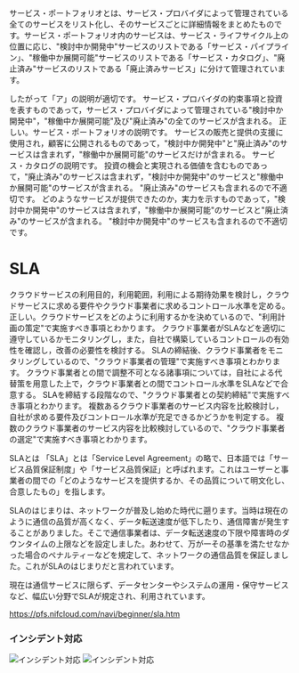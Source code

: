 サービス・ポートフォリオとは、サービス・プロバイダによって管理されている全てのサービスをリスト化し、そのサービスごとに詳細情報をまとめたものです。サービス・ポートフォリオ内のサービスは、サービス・ライフサイクル上の位置に応じ、"検討中か開発中"サービスのリストである「サービス・パイプライン」、"稼働中か展開可能"サービスのリストである「サービス・カタログ」、"廃止済み"サービスのリストである「廃止済みサービス」に分けて管理されています。

したがって「ア」の説明が適切です。
サービス・プロバイダの約束事項と投資を表すものであって，サービス・プロバイダによって管理されている"検討中か開発中"，"稼働中か展開可能"及び"廃止済み"の全てのサービスが含まれる。
正しい。サービス・ポートフォリオの説明です。
サービスの販売と提供の支援に使用され，顧客に公開されるものであって，"検討中か開発中"と"廃止済み"のサービスは含まれず，"稼働中か展開可能"のサービスだけが含まれる。
サービス・カタログの説明です。
投資の機会と実現される価値を含むものであって，"廃止済み"のサービスは含まれず，"検討中か開発中"のサービスと"稼働中か展開可能"のサービスが含まれる。
"廃止済み"のサービスも含まれるので不適切です。
どのようなサービスが提供できたのか，実力を示すものであって，"検討中か開発中"のサービスは含まれず，"稼働中か展開可能"のサービスと"廃止済み"のサービスが含まれる。
"検討中か開発中"のサービスも含まれるので不適切です。






# SLA

クラウドサービスの利用目的，利用範囲，利用による期待効果を検討し，クラウドサービスに求める要件やクラウド事業者に求めるコントロール水準を定める。
正しい。クラウドサービスをどのように利用するかを決めているので、"利用計画の策定"で実施すべき事項とわかります。
クラウド事業者がSLAなどを適切に遵守しているかモニタリングし，また，自社で構築しているコントロールの有効性を確認し，改善の必要性を検討する。
SLAの締結後、クラウド事業者をモニタリングしているので、"クラウド事業者の管理"で実施すべき事項とわかります。
クラウド事業者との間で調整不可となる諸事項については，自社による代替策を用意した上で，クラウド事業者との間でコントロール水準をSLAなどで合意する。
SLAを締結する段階なので、"クラウド事業者との契約締結"で実施すべき事項とわかります。
複数あるクラウド事業者のサービス内容を比較検討し，自社が求める要件及びコントロール水準が充足できるかどうかを判定する。
複数のクラウド事業者のサービス内容を比較検討しているので、"クラウド事業者の選定"で実施すべき事項とわかります。


SLAとは
「SLA」とは「Service Level Agreement」の略で、日本語では「サービス品質保証制度」や「サービス品質保証」と呼ばれます。これはユーザーと事業者の間での「どのようなサービスを提供するか、その品質について明文化し、合意したもの」を指します。

SLAのはじまりは、ネットワークが普及し始めた時代に遡ります。当時は現在のように通信の品質が高くなく、データ転送速度が低下したり、通信障害が発生することがありました。そこで通信事業者は、データ転送速度の下限や障害時のダウンタイムの上限などを設定しました。あわせて、万が一その基準を満たせなかった場合のペナルティーなどを規定して、ネットワークの通信品質を保証しました。これがSLAのはじまりだと言われています。

現在は通信サービスに限らず、データセンターやシステムの運用・保守サービスなど、幅広い分野でSLAが規定され、利用されています。

https://pfs.nifcloud.com/navi/beginner/sla.htm



### インシデント対応

![インシデント対応](https://github.com/MediumMountain/\Study_Architect/blob/main/PICTURE/Manage/incident_1.png)
![インシデント対応](https://github.com/MediumMountain/\Study_Architect/blob/main/PICTURE/Manage/incident_2.png)